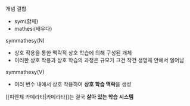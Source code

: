 개념 결합
- sym(함께)
- mathesi(배우다)

symmathesy(N)
- 상호 작용을 통한 맥락적 상호 학습에 의해 구성된 개체
- 이러한 상호 작용과 상호 학습의 과정은 규모가 크건 작건 생명체 안에서 일어남

symmathesy(V)
- 여러 변수 내에서 상호 작용하여 **상호 학습 맥락**을 생성

[[피렌체 카메라타|카메라타]]는 결국 **살아 있는 학습 시스템**